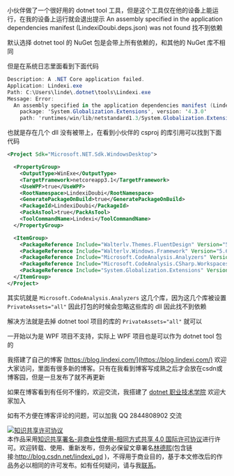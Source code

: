 
小伙伴做了一个很好用的 dotnet tool 工具，但是这个工具仅在他的设备上能运行，在我的设备上运行就会退出提示 An assembly specified in the application dependencies manifest (LindexiDoubi.deps.json) was not found 找不到依赖

<!--more-->


<!-- 发布 -->

默认选择 dotnet tool 的 NuGet 包是会带上所有依赖的，和其他的 NuGet 库不相同

但是在系统日志里面看到下面代码

```csharp
Description: A .NET Core application failed.
Application: Lindexi.exe
Path: C:\Users\linde\.dotnet\tools\Lindexi.exe
Message: Error:
  An assembly specified in the application dependencies manifest (LindexiDoubi.deps.json) was not found:
    package: 'System.Globalization.Extensions', version: '4.3.0'
    path: 'runtimes/win/lib/netstandard1.3/System.Globalization.Extensions.dll'
```

也就是存在几个 dll 没有被带上，在看到小伙伴的 csproj 的库引用可以找到下面代码

```xml
<Project Sdk="Microsoft.NET.Sdk.WindowsDesktop">

  <PropertyGroup>
    <OutputType>WinExe</OutputType>
    <TargetFramework>netcoreapp3.1</TargetFramework>
    <UseWPF>true</UseWPF>
    <RootNamespace>LindexiDoubi</RootNamespace>
    <GeneratePackageOnBuild>true</GeneratePackageOnBuild>
    <PackageId>LindexiDoubi</PackageId>
    <PackAsTool>true</PackAsTool>
    <ToolCommandName>Lindexi</ToolCommandName>
  </PropertyGroup>

  <ItemGroup>
    <PackageReference Include="Walterlv.Themes.FluentDesign" Version="5.6.0" />
    <PackageReference Include="Walterlv.Windows.Framework" Version="5.6.0" />
    <PackageReference Include="Microsoft.CodeAnalysis.Analyzers" Version="3.0.0" PrivateAssets="all" />
    <PackageReference Include="Microsoft.CodeAnalysis.CSharp.Workspaces" Version="3.6.0" PrivateAssets="all" />
    <PackageReference Include="System.Globalization.Extensions" Version="4.3.0"  />
  </ItemGroup>
</Project>
```

其实坑就是 `Microsoft.CodeAnalysis.Analyzers` 这几个库，因为这几个库被设置 `PrivateAssets="all"` 因此打包的时候会忽略这些库的 dll 因此找不到依赖

解决方法就是去掉 dotnet tool 项目的库的 `PrivateAssets="all"` 就可以

一开始以为是 WPF 项目不支持，实际上 WPF 项目也是可以作为 dotnet tool 包的



我搭建了自己的博客 [https://blog.lindexi.com/](https://blog.lindexi.com/) 欢迎大家访问，里面有很多新的博客。只有在我看到博客写成熟之后才会放在csdn或博客园，但是一旦发布了就不再更新

如果在博客看到有任何不懂的，欢迎交流，我搭建了 [dotnet 职业技术学院](https://t.me/dotnet_campus) 欢迎大家加入

如有不方便在博客评论的问题，可以加我 QQ 2844808902 交流

<a rel="license" href="http://creativecommons.org/licenses/by-nc-sa/4.0/"><img alt="知识共享许可协议" style="border-width:0" src="https://licensebuttons.net/l/by-nc-sa/4.0/88x31.png" /></a><br />本作品采用<a rel="license" href="http://creativecommons.org/licenses/by-nc-sa/4.0/">知识共享署名-非商业性使用-相同方式共享 4.0 国际许可协议</a>进行许可。欢迎转载、使用、重新发布，但务必保留文章署名[林德熙](http://blog.csdn.net/lindexi_gd)(包含链接:http://blog.csdn.net/lindexi_gd )，不得用于商业目的，基于本文修改后的作品务必以相同的许可发布。如有任何疑问，请与我[联系](mailto:lindexi_gd@163.com)。